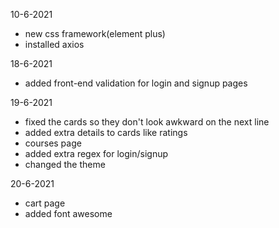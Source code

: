10-6-2021
- new css framework(element plus)
- installed axios

18-6-2021
- added front-end validation for login and signup pages

19-6-2021
- fixed the cards so they don't look awkward on the next line
- added extra details to cards like ratings
- courses page
- added extra regex for login/signup
- changed the theme

20-6-2021
- cart page
- added font awesome